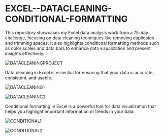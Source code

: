 # EXCEL--DATACLEANING-CONDITIONAL-FORMATTING
This repository showcases my Excel data analysis work from a 75-day challenge, focusing on data cleaning techniques like removing duplicates and trimming spaces. It also highlights conditional formatting methods such as color scales and data bars to enhance data visualization and present insights effectively.

![DATACLEANINGPROJECT](https://github.com/user-attachments/assets/9e21a6a7-4818-4977-91da-e49543e9c91d)

Data cleaning in Excel is essential for ensuring that your data is accurate, consistent, and usable.

![DATACLEANING1](https://github.com/user-attachments/assets/d070b577-bb66-4904-9055-44bf4540eb36)

![DATACLEANING2](https://github.com/user-attachments/assets/ae6a81cc-843b-4f20-8dff-6af8611920c6)

Conditional formatting in Excel is a powerful tool for data visualization that helps you highlight important information or trends in your data.

![CONDITIONAL1](https://github.com/user-attachments/assets/d0dbfc3a-e178-4692-b1a9-e171904de292)

![CONDITIONAL2](https://github.com/user-attachments/assets/d521113f-be28-412e-8c43-ddd17796b173)
